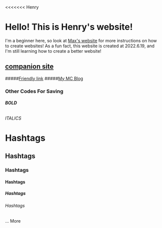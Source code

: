 <<<<<<< Henry


# Hello! This is Henry's website!
I'm a beginner here, so look at [Max's website](https://qqiumax.github.io/) for more instructions on how to create websites!
As a fun fact, this website is created at 2022.6.19, and I'm still learning how to create a better website!
## [companion site](https://qqiumax.github.io/)
#####[Friendly link](https://qqiumax.github.io/)
#####[My MC Blog](https://henrypersonalweb.github.io/Blog/)





### Other Codes For Saving
###### **BOLD**
###### *ITALICS*
# Hashtags
## Hashtags
### Hashtags
#### Hashtags
##### Hashtags
###### Hashtags
...
More

